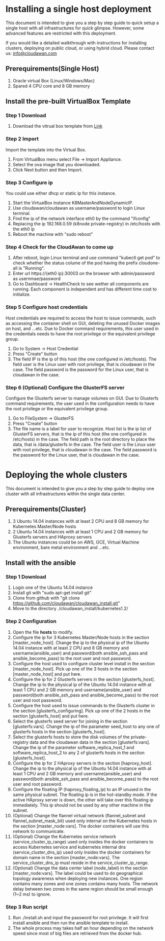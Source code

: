 # Installing a single host deployment

This document is intended to give you a step by step guide to quick setup a single host with all infrastructures for quick glimpse. However, some advanced features are restricted with this deployment.

If you would like a detailed walkthrough with instructions for installing clusters, deploying on public cloud, or using hybrid cloud. Please contact us: info@cloudawan.com

## Prerequirements(Single Host)

1. Oracle virtual Box (Linux/Windows/Mac)
2. Spared 4 CPU core and 8 GB memory

## Install the pre-built VirtualBox Template

### Step 1 Download

1. Download the vitrual box template from [Link](https://mega.nz/#!DdNDBIxJ!VVq6ThGpKMwi4_ZnQlNL1HfwNfDJUfflGpDupSrXcoA)

### Step 2 Import

Import the template into the Virtual Box. 

1. From VirtualBox menu select File ­-> Import Appliance.
2. Select the ova image that you downloaded.
3. Click Next button and then Import.

### Step 3 Configure ip

You could use either dhcp or static ip for this instance.

1. Start the VirtualBox instance K8MasterAndNodeDynamicIP.
2. Use cloudawan/cloudawan as username/password to login Linux terminal.
3. Find the ip of the network interface eth0 by the command "ifconfig"
4. Replacing the ip 192.168.0.59 (k8node private-registry) in /etc/hosts with the eth0 ip
5. Reboot the machine with "sudo reboot"

### Step 4 Check for the CloudAwan to come up

1. After reboot, login Linux terminal and use command "kubectl get pod" to check whether the status colume of the pod having the prefix cloudone-all is "Running".
2. Enter url ​https://{eth0 ip}:30003 on the browser with admin/password as usernmae/password
3. Go to Dashboard -> HealthCheck to see wether all components are running. Each component is independent and has different time cost to initialize.

### Step 5 Configure host credentials

Host credentials are required to access the host to issue commands, such as accessing the container shell on GUI, deleting the unused Docker images on host, and ...etc. Due to Docker command requirements, this user used in the credentials needs to have the root privilege or the equivalent privilege group.

1. Go to System -> Host Credential
2. Press "Create" button
3. The field IP is the ip of this host (the one configured in /etc/hosts). The field user is the Linux user with root privilege, that is cloudawan in the case. The field password is the password for the Linux user, that is cloudawan in the case.

### Step 6 (Optional) Configure the GlusterFS server

Configure the Glusterfs server to manage volumes on GUI. Due to Glusterfs command requirements, the user used in the configuration needs to have the root privilege or the equivalent privilege group.

1. Go to FileSystem -> GlusterFS
2. Press "Create" button
3. The file name is a label for user to recognize. Host list is the ip list of GlusterFS servers, that is the ip of this host (the one configured in /etc/hosts) in the case. The field path is the root directory to place the data, that is /data/glusterfs in the case. The field user is the Linux user with root privilege, that is cloudawan in the case. The field password is the password for the Linux user, that is cloudawan in the case.

# Deploying the whole clusters

This document is intended to give you a step by step guide to deploy one cluster with all infrastructures within the single data center.

## Prerequirements(Cluster)

1. 3 Ubuntu 14.04 instances with at least 2 CPU and 8 GB memory for Kubernetes Master/Node hosts
2. 2 Ubuntu 14.04 instances with at least 1 CPU and 2 GB memory for Glusterfs servers and HAproxy servers
3. The Ubuntu instances could be on AWS, GCE, Virtual Machine environment, bare metal environment and ...etc.

## Install with the ansible

### Step 1 Download

1. Login one of the Ubuntu 14.04 instance
2. Install git with "sudo apt-get install git"
3. Clone from github with "git clone https://github.com/cloudawan/cloudawan_install.git"
4. Move to the directory ./cloudawan_install/kubernetes1.2/

### Step 2 Configuration

1. Open the file **hosts** to modify.
2. Configure the ip for 3 Kubernetes Master/Node hosts in the section [master_node_host]. Change the ip to the physical ip of the Ubuntu 14.04 instance with at least 2 CPU and 8 GB memory and username(ansible_user) and password(both ansible_ssh_pass and ansible_become_pass) to the root user and root password.
3. Configure the host used to configure cluster level install in the section [master_node_host]. Pick up one of the 3 hosts in the section [master_node_host] and put here.
4. Configure the ip for 2 Glusterfs servers in the section [glusterfs_host]. Change the ip to the physical ip of the Ubuntu 14.04 instance with at least 1 CPU and 2 GB memory and username(ansible_user) and password(both ansible_ssh_pass and ansible_become_pass) to the root user and root password.
5. Configure the host used to issue commands to the Glusterfs cluster in the section [glusterfs_configuring]. Pick up one of the 2 hosts in the section [glusterfs_host] and put here.
6. Select the glusterfs seed server for joining in the section [glusterfs:vars]. Change the ip of the parameter seed_host to any one of glusterfs hosts in the section [glusterfs_host].
7. Select the glusterfs hosts to store the disk volumes of the private-registry data and the cloudawan data in the section [glusterfs:vars]. Change the ip of the parameter software_replica_host_1 and software_replica_host_2 to any 2 of glusterfs hosts in the section [glusterfs_host].
8. Configure the ip for 2 HAproxy servers in the section [haproxy_host]. Change the ip to the physical ip of the Ubuntu 14.04 instance with at least 1 CPU and 2 GB memory and username(ansible_user) and password(both ansible_ssh_pass and ansible_become_pass) to the root user and root password.
9. Configure the floating IP (haproxy_floating_ip) to an IP unused in the same physical subnet. The floating ip is in the hot-standby mode. If the active HAproxy server is down, the other will take over this floating ip immediately. This ip should not be used by any other machine in the subnet.
10. (Optional) Change the flannel virtual network (flannel_subnet and flannel_subnet_mask_bit) used only internal on the Kubernetes hosts in the section [master_node:vars]. The docker containers will use this network to communicate.
11. (Optional) Change the Kubernetes service network (service_cluster_ip_range) used only insides the docker containers to access Kubernetes service and kubernetes internal dns (service_cluster_dns_ip) used only insides the docker containers for domain name in the section [master_node:vars]. The service_cluster_dns_ip must reside in the service_cluster_ip_range.
10. (Optional) Change the data center label (node_label) in the section [master_node:vars]. The label could be used to do geographical topology awareness when deploying new instances. One region contains many zones and one zones contains many hosts. The network delay between two zones in the same region should be small enough (1~2 ms) to ignore.

### Step 3 Run script

1. Run ./install.sh and input the password for root privilege. It will first install ansible and then run the ansible template to install.
2. The whole process may takes half an hour depending on the network speed since most of big  files are retrieved from the docker hub.